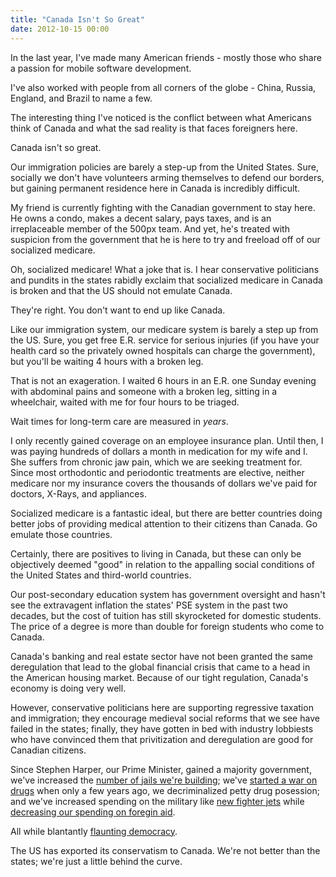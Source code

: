 ```yaml
---
title: "Canada Isn't So Great"
date: 2012-10-15 00:00
---
```


<import><p>In the last year, I've made many American friends - mostly those who share a passion for mobile software development. </p>

<p>I've also worked with people from all corners of the globe - China, Russia, England, and Brazil to name a few. </p>

<p>The interesting thing I've noticed is the conflict between what Americans think of Canada and what the sad reality is that faces foreigners here. </p>

<p>Canada isn't so great.</p>

<p>Our immigration policies are barely a step-up from the United States. Sure, socially we don't have volunteers arming themselves to defend our borders, but gaining permanent residence here in Canada is incredibly difficult. </p>

<p>My friend is currently fighting with the Canadian government to stay here. He owns a condo, makes a decent salary, pays taxes, and is an irreplaceable member of the 500px team. And yet, he's treated with suspicion from the government that he is here to try and freeload off of our socialized medicare.</p>

<p>Oh, socialized medicare! What a joke that is. I hear conservative politicians and pundits in the states rabidly exclaim that socialized medicare in Canada is broken and that the US should not emulate Canada.</p>

<p>They're right. You don't want to end up like Canada. </p>

<p>Like our immigration system, our medicare system is barely a step up from the US. Sure, you get free E.R. service for serious injuries (if you have your health card so the privately owned hospitals can charge the government), but you'll be waiting 4 hours with a broken leg.</p>

<p>That is not an exageration. I waited 6 hours in an E.R. one Sunday evening with abdominal pains and someone with a broken leg, sitting in a wheelchair, waited with me for four hours to be triaged. </p>

<p>Wait times for long-term care are measured in <em>years</em>. </p>

<p>I only recently gained coverage on an employee insurance plan. Until then, I was paying hundreds of dollars a month in medication for my wife and I. She suffers from chronic jaw pain, which we are seeking treatment for. Since most orthodontic and periodontic treatments are elective, neither medicare nor my insurance covers the thousands of dollars we've paid for doctors, X-Rays, and appliances.</p>

<p>Socialized medicare is a fantastic ideal, but there are better countries doing better jobs of providing medical attention to their citizens than Canada. Go emulate those countries. </p>

<p>Certainly, there are positives to living in Canada, but these can only be objectively deemed "good" in relation to the appalling social conditions of the United States and third-world countries.</p>

<p>Our post-secondary education system has government oversight and hasn't see the extravagent inflation the states' PSE system in the past two decades, but the cost of tuition has still skyrocketed for domestic students. The price of a degree is more than double for foreign students who come to Canada.</p>

<p>Canada's banking and real estate sector have not been granted the same deregulation that lead to the global financial crisis that came to a head in the American housing market. Because of our tight regulation, Canada's economy is doing very well.</p>

<p>However, conservative politicians here are supporting regressive taxation and immigration; they encourage medieval social reforms that we see have failed in the states; finally, they have gotten in bed with industry lobbiests who have convinced them that privitization and deregulation are good for Canadian citizens.</p>

<p>Since Stephen Harper, our Prime Minister, gained a majority government, we've increased the <a href="http://www.cbc.ca/news/politics/story/2011/10/17/pol-vp-milewski-texas-crime.html">number of jails we're building</a>; we've <a href="http://www.canada.com/theprovince/news/story.html?id=b39f3672-48a0-492f-9e3b-b9ca1c14a09c&amp;k=17983">started a war on drugs</a> when only a few years ago, we decriminalized petty drug posession; and we've increased spending on the military like <a href="http://www.huffingtonpost.ca/2012/04/15/f-35-fighter-jets-stephen-harper_n_1427266.html">new fighter jets</a> while <a href="http://www.theglobeandmail.com/news/politics/budget/tories-target-foreign-aid-to-tame-deficit/article4326258/">decreasing our spending on foregin aid</a>.  </p>

<p>All while blantantly <a href="http://www.thestar.com/opinion/editorialopinion/article/1255830--stephen-harper-s-democracy-award-a-sad-joke-on-canadians">flaunting democracy</a>.</p>

<p>The US has exported its conservatism to Canada. We're not better than the states; we're just a little behind the curve.</p></import>

<!-- more -->

